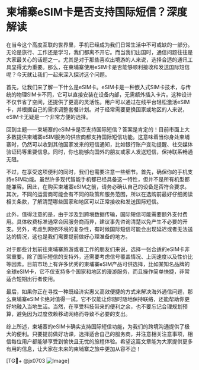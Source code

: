 # 柬埔寨eSIM卡是否支持国际短信？深度解读

在当今这个高度互联的世界里，手机已经成为我们日常生活中不可或缺的一部分。无论是旅行、工作还是学习，我们都离不开它。而当我们出国时，通信问题往往是大家最关心的话题之一。尤其是对于那些喜欢出境游的人来说，选择合适的通讯工具显得尤为重要。那么，在柬埔寨使用eSIM卡是否能够顺利接收和发送国际短信呢？今天就让我们一起来深入探讨这个问题。

首先，让我们来了解一下什么是eSIM卡。eSIM卡是一种嵌入式SIM卡技术，与传统的物理SIM卡不同，它可以直接安装在设备内部，无需额外插入卡片。这种设计不仅节省了空间，还提供了更高的灵活性。用户可以通过在线平台轻松激活eSIM卡，并根据自己的需求调整套餐计划。对于经常需要更换国家或地区的人来说，eSIM卡无疑是一个非常方便的选择。

回到主题——柬埔寨的eSIM卡是否支持国际短信？答案是肯定的！目前市面上大多数提供柬埔寨eSIM服务的供应商都支持国际短信功能。这意味着当你身处柬埔寨时，仍然可以收到其他国家发来的短信通知，比如银行账户变动提醒、社交媒体验证码等重要信息。同时，你也能够向国外的朋友或家人发送短信，保持联系畅通无阻。

不过，在享受这项便利的同时，我们也需要注意一些细节。首先，确保你的手机支持eSIM功能。虽然许多现代智能手机都已经具备这一特性，但并不是所有机型都能兼容。因此，在购买柬埔寨eSIM之前，请务必确认自己的设备是否符合要求。其次，不同的运营商可能会有不同的政策和服务范围，所以在选购前最好仔细阅读相关条款，了解清楚哪些国家和地区可以正常接收和发送国际短信。

此外，值得注意的是，由于涉及到跨境数据传输，国际短信可能需要额外支付费用。具体收费标准通常会因服务商而异，建议事先咨询清楚以免产生不必要的开支。另外，考虑到网络环境的复杂性，有时候国际短信可能会出现延迟或者无法送达的情况，这也是我们需要提前做好心理准备的地方。

对于那些计划前往柬埔寨旅游或者工作的朋友们来说，选择一张合适的eSIM卡非常重要。除了国际短信的支持外，还需要考虑信号覆盖情况、上网速度以及性价比等因素。目前市场上有许多优秀的柬埔寨eSIM产品可供选择，比如某知名品牌的全球eSIM卡，它不仅支持多个国家和地区的漫游服务，而且操作简单快捷，非常适合短期出行者使用。

最后，如果你正在寻找一种既经济实惠又高效便捷的方式来解决海外通信问题，那么柬埔寨eSIM卡绝对值得一试。它不仅能让你随时随地保持联络，还能帮助你更好地融入当地生活。当然，在享受科技带来的便利之余，也不要忘记合理规划预算，避免因为过度依赖移动网络而导致不必要的支出。

综上所述，柬埔寨的eSIM卡确实支持国际短信功能，为我们的跨境沟通提供了极大的便利。只要提前做好功课，选择适合自己的服务商，并注意相关注意事项，相信每位用户都能够享受到愉快且无忧的旅程体验。希望这篇文章能为大家提供更多有用的信息，让大家在未来的柬埔寨之旅中更加从容不迫！

[TG💪+ @jx0703 ![Image](https://github.com/user-attachments/assets/dbca1d08-cadb-493c-b0ec-ad6f7a83f270)]